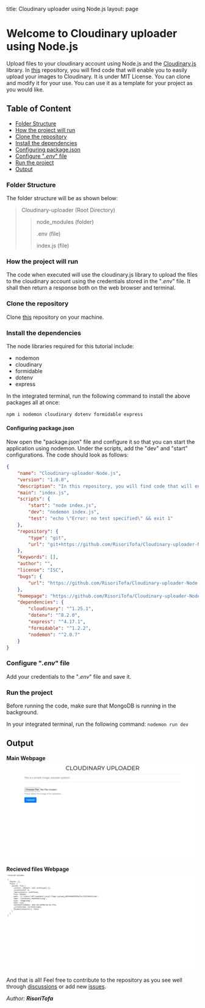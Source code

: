 title: Cloudinary uploader using Node.js
layout: page

# Welcome to Cloudinary uploader using Node.js

Upload files to your cloudinary account using Node.js and the [Cloudinary.js](https://www.npmjs.com/package/cloudinary) library.
In [this](https://github.com/RisoriTofa/Cloudinary-uploader-Node.js) repository, you will find code that will enable you to easily upload your images to Cloudinary. It is under MIT License. You can clone and modify it for your use.
You can use it as a template for your project as you would like.

## Table of Content

- [Folder Structure](#Folder-Structure)
- [How the project will run](#How-the-project-will-run)
- [Clone the repository](#Clone-the-repository)
- [Install the dependencies](#Install-the-dependencies)
- [Configuring package.json](#Configuring-package.json)
- [Configure "_.env_" file](#Configure-"_.env_"-file)
- [Run the project](#Run-the-project)
- [Output](#Output)

### Folder Structure

The folder structure will be as shown below:

> Cloudinary-uploader (Root Directory)
>
> > node_modules (folder)
> >
> > .env (file)
> >
> > index.js (file)
> >

### How the project will run

The code when executed will use the cloudinary.js library to upload the files to the cloudinary account using the credentials stored in the "_.env_" file. It shall then return a response both on the web browser and terminal.

### Clone the repository

Clone [this](https://github.com/RisoriTofa/Cloudinary-uploader-Node.js) repository on your machine.

### Install the dependencies

The node libraries required for this tutorial include:

- nodemon
- cloudinary
- formidable
- dotenv
- express

In the integrated terminal, run the following command to install the above packages all at once:

```node.js
npm i nodemon cloudinary dotenv formidable express
```
#### Configuring package.json

Now open the "package.json" file and configure it so that you can start the application using nodemon. Under the scripts, add the "dev" and "start" configurations. The code should look as follows:

```json
{
    "name": "Cloudinary-uploader-Node.js",
    "version": "1.0.0",
    "description": "In this repository, you will find code that will enable you to easily upload your images to Cloudinary. It is under MIT License. You can clone and modify it for your use.",
    "main": "index.js",
    "scripts": {
        "start": "node index.js",
        "dev": "nodemon index.js",
        "test": "echo \"Error: no test specified\" && exit 1"
    },
    "repository": {
        "type": "git",
        "url": "git+https://github.com/RisoriTofa/Cloudinary-uploader-Node.js.git"
    },
    "keywords": [],
    "author": "",
    "license": "ISC",
    "bugs": {
        "url": "https://github.com/RisoriTofa/Cloudinary-uploader-Node.js/issues"
    },
    "homepage": "https://github.com/RisoriTofa/Cloudinary-uploader-Node.js#readme",
    "dependencies": {
        "cloudinary": "^1.25.1",
        "dotenv": "^8.2.0",
        "express": "^4.17.1",
        "formidable": "^1.2.2",
        "nodemon": "^2.0.7"
    }
}
```

### Configure "_.env_" file

Add your credentials to the "_.env_" file and save it.

### Run the project

Before running the code, make sure that MongoDB is running in the background.

In your integrated terminal, run the following command:
`
nodemon run dev
`

## Output

**Main Webpage**
![Main Webpage](uploader-landing-page.png?raw=true "Uploader Webpage")

**Recieved files Webpage**
![Recieved files Webpage](recieved-file-cloudinary-Node.js.png?raw=true "Uploader Webpage")

And that is all!
Feel free to contribute to the repository as you see well through [discussions](https://github.com/RisoriTofa/Cloudinary-uploader-Node.js/discussions) or add new [issues](https://github.com/RisoriTofa/Cloudinary-uploader-Node.js/issues).

_Author: **RisoriTofa**_
